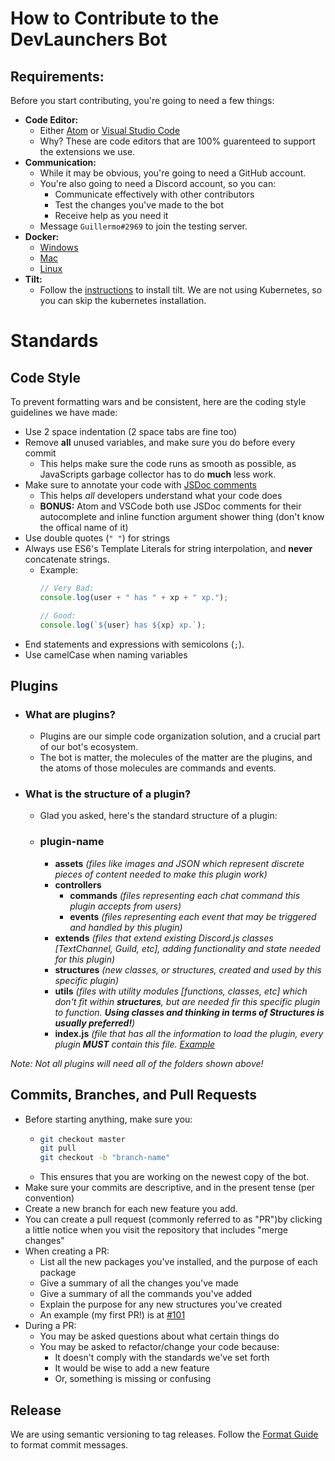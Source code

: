 # How to Contribute to the DevLaunchers Bot

## Requirements:
Before you start contributing, you're going to need a few things:
- **Code Editor:**
    - Either [Atom](https://atom.io/) or [Visual Studio Code](https://code.visualstudio.com/)
    - Why? These are code editors that are 100% guarenteed to support the extensions we use.
- **Communication:**
    - While it may be obvious, you're going to need a GitHub account.
    - You're also going to need a Discord account, so you can:
        - Communicate effectively with other contributors
        - Test the changes you've made to the bot
        - Receive help as you need it
    - Message `Guillermo#2969` to join the testing server.
- **Docker:**
    - [Windows](https://docs.docker.com/desktop/windows/install/) 
    - [Mac](https://docs.docker.com/desktop/mac/install/)
    - [Linux](https://docs.docker.com/engine/install/) 
- **Tilt:**
    - Follow the [instructions](https://docs.tilt.dev/install.html) to install tilt. We are not using Kubernetes, so you can skip the kubernetes installation.

# Standards

## Code Style
To prevent formatting wars and be consistent, here are the coding style guidelines we have made:
- Use 2 space indentation (2 space tabs are fine too)
- Remove **all** unused variables, and make sure you do before every commit
    - This helps make sure the code runs as smooth as possible, as JavaScripts garbage collector has to do **much** less work.
- Make sure to annotate your code with [JSDoc comments](https://jsdoc.app/about-getting-started.html#adding-documentation-comments-to-your-code)
    - This helps *all* developers understand what your code does
    - **BONUS:** Atom and VSCode both use JSDoc comments for their autocomplete and inline function argument shower thing (don't know the offical name of it)
- Use double quotes (`" "`) for strings
- Always use ES6's Template Literals for string interpolation, and **never** concatenate strings.
    - Example:
      ```js
      // Very Bad:
      console.log(user + " has " + xp + " xp.");

      // Good:
      console.log(`${user} has ${xp} xp.`);
      ```
- End statements and expressions with semicolons (`;`).
- Use camelCase when naming variables


## Plugins
- ### What are plugins?
    - Plugins are our simple code organization solution, and a crucial part of our bot's ecosystem.
    - The bot is matter, the molecules of the matter are the plugins, and the atoms of those molecules are commands and events.
- ### What is the structure of a plugin?
    - Glad you asked, here's the standard structure of a plugin:
    - ### plugin-name
        - **assets** _(files like images and JSON which represent discrete pieces of content needed to make this plugin work)_
        - **controllers**
           - **commands** _(files representing each chat command this plugin accepts from users)_
           - **events** _(files representing each event that may be triggered and handled by this plugin)_
        - **extends** _(files that extend existing Discord.js classes [TextChannel, Guild, etc], adding functionality and state needed for this plugin)_
        - **structures** _(new classes, or structures, created and used by this specific plugin)_
        - **utils** _(files with utility modules [functions, classes, etc] which don't fit within **structures**, but are needed fir this specific plugin to function. **Using classes and thinking in terms of Structures is usually preferred!**)_
        - **index.js** _(file that has all the information to load the plugin, every plugin **MUST** contain this file. [Example](https://github.com/dev-launchers-sandbox/project__discord-bot/blob/release/src/plugins/Thread/index.js)_
        

_Note: Not all plugins will need all of the folders shown above!_ 
## Commits, Branches, and Pull Requests
- Before starting anything, make sure you:
    - ```bash
      git checkout master
      git pull
      git checkout -b "branch-name"
      ```
    - This ensures that you are working on the newest copy of the bot.
- Make sure your commits are descriptive, and in the present tense (per convention)
- Create a new branch for each new feature you add.
- You can create a pull request (commonly referred to as "PR")by clicking a little notice when you visit the repository that includes "merge changes"
- When creating a PR:
    - List all the new packages you've installed, and the purpose of each package
    - Give a summary of all the changes you've made
    - Give a summary of all the commands you've added
    - Explain the purpose for any new structures you've created
    - An example (my first PR!) is at [#101](https://github.com/dev-launchers-sandbox/project__discord-bot/pull/101)
- During a PR:
    - You may be asked questions about what certain things do
    - You may be asked to refactor/change your code because:
        - It doesn't comply with the standards we've set forth
        - It would be wise to add a new feature
        - Or, something is missing or confusing
## Release
We are using semantic versioning to tag releases. Follow the [Format Guide](https://github.com/semantic-release/semantic-release#commit-message-format) to format commit messages.

